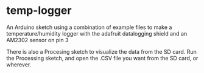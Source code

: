 # temp-logger
An Arduino sketch using a combination of example files to make a temperature/humidity logger with the adafruit datalogging shield and an AM2302 sensor on pin 3

There is also a Procesing sketch to visualize the data from the SD card. Run the Processing sketch, and open the .CSV file you want from the SD card, or wherever.
